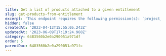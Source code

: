```yaml
---
title: Get a list of products attached to a given entitlement
slug: get-products-from-entitlement
excerpt: 'This endpoint requires the following permission(s): `project_configuration:entitlements:read`.'
hidden: false
createdAt: '2023-04-12T15:55:05.243Z'
updatedAt: '2023-06-09T17:19:24.960Z'
category: 6483560b2e0a290051a971df
order: 5
parentDoc: 6483560b2e0a290051a971fc
---
```


